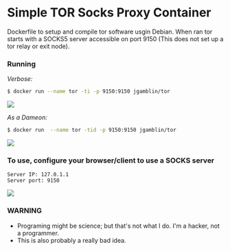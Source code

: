 # Simple TOR Socks Proxy Container

Dockerfile to setup and compile tor software usgin Debian. When ran tor starts with a SOCKS5 server accessible on port 9150
(This does not set up a tor relay or exit node).

### Running

*Verbose:*
```bash
$ docker run --name tor -ti -p 9150:9150 jgamblin/tor
```
![](http://i.imgur.com/03n8NE6.png)

*As a Dameon:*
```bash
$ docker run  --name tor -tid -p 9150:9150 jgamblin/tor
```
![](http://i.imgur.com/AaV3VL6.png)

### To use, configure your browser/client to use a SOCKS server

    Server IP: 127.0.1.1
    Server port: 9150

![](http://i.imgur.com/GLWqKuV.png)

### WARNING

* Programing might be science; but that's not what I do. I'm a hacker, not a programmer.
* This is also probably a really bad idea. 
